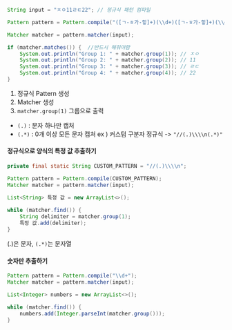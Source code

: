 ```java
String input = "ㅈㅇ11ㄹㄷ22"; // 정규식 패턴 컴파일 

Pattern pattern = Pattern.compile("([ㄱ-ㅎ가-힣]+)(\\d+)([ㄱ-ㅎ가-힣]+)(\\d+)"); 

Matcher matcher = pattern.matcher(input);

if (matcher.matches()) {  //반드시 해줘야함
	System.out.println("Group 1: " + matcher.group(1)); // ㅈㅇ
	System.out.println("Group 2: " + matcher.group(2)); // 11 
	System.out.println("Group 3: " + matcher.group(3)); // ㄹㄷ 
	System.out.println("Group 4: " + matcher.group(4)); // 22
}
```
1. 정규식 Pattern 생성
2. Matcher 생성
3.  `matcher.group(1)` 그룹으로 출력


- `(.)` : 문자 하나만 캡처
- `(.*)` : 0개 이상 모든 문자 캡처
ex ) 커스텀 구분자 정규식 -> `"//(.)\\\\n(.*)"`


#### 정규식으로 양식의 특정 값 추출하기
```java
private final static String CUSTOM_PATTERN = "//(.)\\\\n";

Pattern pattern = Pattern.compile(CUSTOM_PATTERN);  
Matcher matcher = pattern.matcher(input);

List<String> 특정 값 = new ArrayList<>();  
  
while (matcher.find()) {  
    String delimiter = matcher.group(1);  
    특정 값.add(delimiter);
}
```
(.)은 문자, `(.*)`는 문자열


#### 숫자만 추출하기
```java
Pattern pattern = Pattern.compile("\\d+");
Matcher matcher = pattern.matcher(input); 

List<Integer> numbers = new ArrayList<>(); 

while (matcher.find()) { 
	numbers.add(Integer.parseInt(matcher.group())); 
}
```